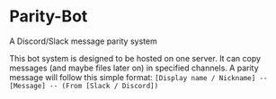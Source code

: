 # Parity-Bot
A Discord/Slack message parity system

This bot system is designed to be hosted on one server.
It can copy messages (and maybe files later on) in specified channels.
A parity message will follow this simple format:
 ```[Display name / Nickname] -- [Message] -- (From [Slack / Discord])```
